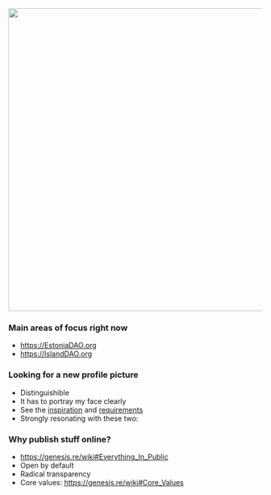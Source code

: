 <img src="https://user-images.githubusercontent.com/44369284/79164622-56736600-7dd9-11ea-9222-4661529c0e57.png" width=600>

### Main areas of focus right now

* https://EstoniaDAO.org
* https://IslandDAO.org

### Looking for a new profile picture

* Distinguishible
* It has to portray my face clearly
* See the [inspiration](https://github.com/marsrobertson/one-life-true-self/issues/22) and [requirements](https://github.com/marsrobertson/one-life-true-self/issues/30)
* Strongly resonating with these two:

### Why publish stuff online?
* https://genesis.re/wiki#Everything_In_Public
* Open by default
* Radical transparency
* Core values: https://genesis.re/wiki#Core_Values
